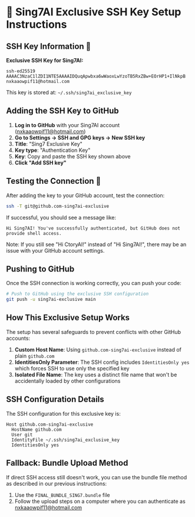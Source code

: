 # 🔐 Sing7AI Exclusive SSH Key Setup Instructions

## SSH Key Information 🔑

**Exclusive SSH Key for Sing7AI:**
```
ssh-ed25519 AAAAC3NzaC1lZDI1NTE5AAAAIDQuqApwbxa6wWaoxLwYzoTB5RxZBw+EOrHP1+IlNkpB nxkaaowpif11@hotmail.com
```

This key is stored at: `~/.ssh/sing7ai_exclusive_key`

## Adding the SSH Key to GitHub

1. **Log in to GitHub** with your Sing7AI account (nxkaaowpif11@hotmail.com)
2. **Go to Settings → SSH and GPG keys → New SSH key**
3. **Title**: "Sing7 Exclusive Key"
4. **Key type**: "Authentication Key"
5. **Key**: Copy and paste the SSH key shown above
6. **Click "Add SSH key"**

## Testing the Connection 🔌

After adding the key to your GitHub account, test the connection:

```bash
ssh -T git@github.com-sing7ai-exclusive
```

If successful, you should see a message like:
```
Hi Sing7AI! You've successfully authenticated, but GitHub does not provide shell access.
```

Note: If you still see "Hi CtoryAI!" instead of "Hi Sing7AI!", there may be an issue with your GitHub account settings.

## Pushing to GitHub

Once the SSH connection is working correctly, you can push your code:

```bash
# Push to GitHub using the exclusive SSH configuration
git push -u sing7ai-exclusive main
```

## How This Exclusive Setup Works

The setup has several safeguards to prevent conflicts with other GitHub accounts:

1. **Custom Host Name**: Using `github.com-sing7ai-exclusive` instead of plain `github.com`
2. **IdentitiesOnly Parameter**: The SSH config includes `IdentitiesOnly yes` which forces SSH to use only the specified key
3. **Isolated File Name**: The key uses a distinct file name that won't be accidentally loaded by other configurations

## SSH Configuration Details

The SSH configuration for this exclusive key is:

```
Host github.com-sing7ai-exclusive
  HostName github.com
  User git
  IdentityFile ~/.ssh/sing7ai_exclusive_key
  IdentitiesOnly yes
```

## Fallback: Bundle Upload Method

If direct SSH access still doesn't work, you can use the bundle file method as described in our previous instructions:

1. Use the `FINAL_BUNDLE_SING7.bundle` file
2. Follow the upload steps on a computer where you can authenticate as nxkaaowpif11@hotmail.com 